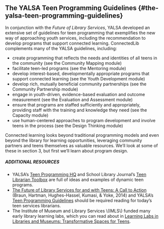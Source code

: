 ## The YALSA Teen Programming Guidelines {#the-yalsa-teen-programming-guidelines}

In conjunction with the _Future of Library Services_, YALSA developed an extensive set of guidelines for teen programming that exemplifies the new way of approaching youth services, including the recommendation to develop programs that support connected learning. ConnectedLib complements many of the YALSA guidelines, including:

* create programming that reflects the needs and identities of all teens in the community \(see the Community Mapping module\)
* facilitate teen-led programs \(see the Mentoring module\)
* develop interest-based, developmentally appropriate programs that support connected learning \(see the Youth Development module\)
* develop rich, mutually beneficial community partnerships \(see the Community Partnership module\)
* engage in youth-driven, evidence-based evaluation and outcome measurement \(see the Evaluation and Assessment module\)
* ensure that programs are staffed sufficiently and appropriately, providing staff with the training and knowledge they need \(see the Capacity module\)
* use human-centered approaches to program development and involve teens in the process \(see the Design Thinking module\)

Connected learning looks beyond traditional programming models and even beyond the library for learning opportunities, leveraging community partners and teens themselves as valuable resources. We’ll look at some of these in section 3, but first we’ll learn about program design.

<div class="table-format additional-resources"><span class="title"><h5>ADDITIONAL RESOURCES</h5></span>  
<ul><li>YALSA’s <a href="http://hq.yalsa.net/">Teen Programming HQ</a> and School Library Journal’s <a href="http://www.teenlibrariantoolbox.com/">Teen Librarian Toolbox</a> are full of ideas and examples of dynamic teen programs.</li><li><a href="http://www.ala.org/yaforum/future-library-services-and-teens-project-report">The Future of Library Services for and with Teens: A Call to Action</a> (Braun, Hartman, Hughes-Hassel, Kumasi, & Yoke, 2014) and YALSA’s <a href="http://www.ala.org/yalsa/teen-programming-guidelines">Teen Programming Guidelines</a> should be required reading for today’s teen services librarians.</li><li>The Institute of Museum and Library Services \(IMLS\) funded many early library learning labs, which you can read about in <a href="https://www.imls.gov/sites/default/files/legacy/assets/1/AssetManager/LearningLabsReport.pdf">Learning Labs in Libraries and Museums: Transformative Spaces for Teens</a>.</li></ul></div>



